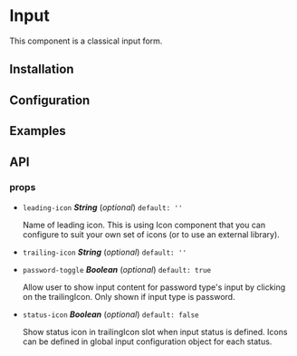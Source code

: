 # Input

This component is a classical input form.

## Installation

## Configuration

## Examples

## API

### props 

- `leading-icon` ***String*** (*optional*) `default: ''` 

  Name of leading icon. This is using Icon component that you can configure to
  suit your own set of icons (or to use an external library). 

- `trailing-icon` ***String*** (*optional*) `default: ''` 

- `password-toggle` ***Boolean*** (*optional*) `default: true` 

  Allow user to show input content for password type's input by clicking on the trailingIcon. Only shown if
  input type is password. 

- `status-icon` ***Boolean*** (*optional*) `default: false` 

  Show status icon in trailingIcon slot when input status is defined. Icons can be defined in
  global input configuration object for each status. 

